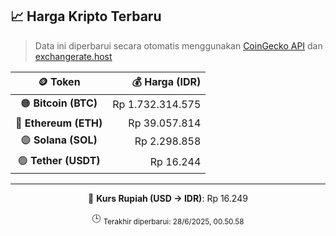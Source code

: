 

<!-- HARGA_KRIPTO -->
## 📈 Harga Kripto Terbaru

> Data ini diperbarui secara otomatis menggunakan [CoinGecko API](https://www.coingecko.com/) dan [exchangerate.host](https://exchangerate.host/)

<div align="center">

| 🪙 Token | 💰 Harga (IDR) |
|:------:|---------------:|
| 🟠 **Bitcoin (BTC)**   | Rp 1.732.314.575 |
| 🔵 **Ethereum (ETH)**  | Rp 39.057.814 |
| 🟣 **Solana (SOL)**    | Rp 2.298.858 |
| 🟢 **Tether (USDT)**   | Rp 16.244 |

---

💱 **Kurs Rupiah (USD → IDR)**: Rp 16.249

🕒 <sub>Terakhir diperbarui: 28/6/2025, 00.50.58</sub>

</div>
<!-- /HARGA_KRIPTO -->